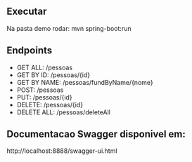 ## Executar
Na pasta demo rodar: mvn spring-boot:run

## Endpoints
* GET ALL: /pessoas
* GET BY ID: /pessoas/{id}
* GET BY NAME: /pessoas/fundByName/{nome}
* POST: /pessoas
* PUT: /pessoas/{id}
* DELETE: /pessoas/{id}
* DELETE ALL: /pessoas/deleteAll

## Documentacao Swagger disponivel em:
http://localhost:8888/swagger-ui.html


